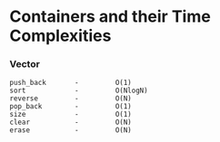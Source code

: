 # Containers and their Time Complexities 

### Vector
```
push_back       -         O(1)
sort            -         O(NlogN)
reverse         -         O(N)
pop_back        -         O(1)
size            -         O(1)
clear           -         O(N)
erase           -         O(N)
```
